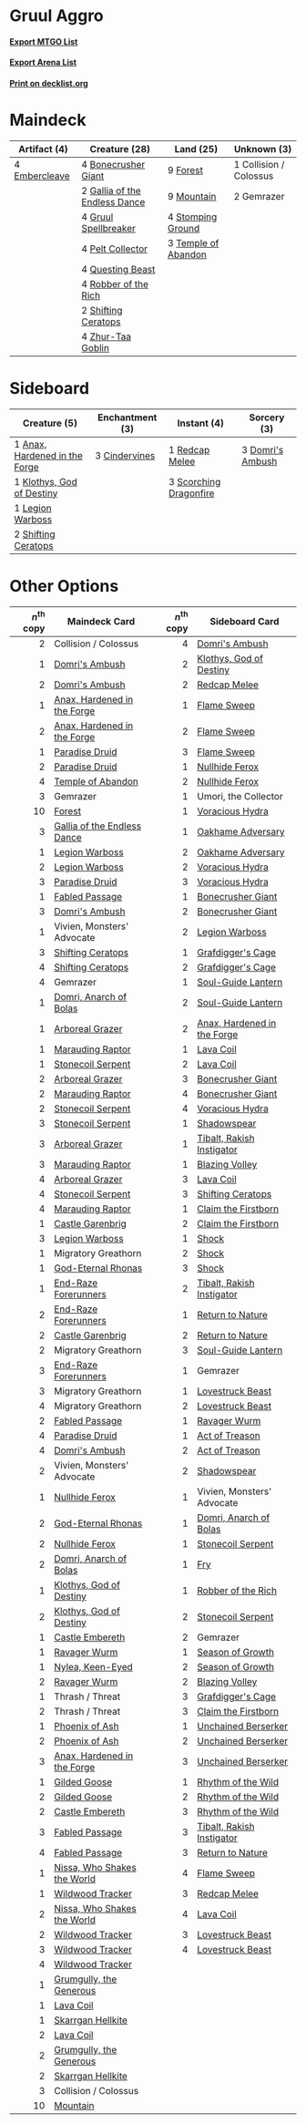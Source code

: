 # Gruul Aggro

#### [Export MTGO List](../collection/Gruul%20Aggro/Gruul%20Aggro.txt)
#### [Export Arena List](../collection/Gruul%20Aggro/Gruul%20Aggro_arena.txt)
#### [Print on decklist.org](http://decklist.org/?deckmain=4%09Bonecrusher%20Giant%0A1%09Collision%20/%20Colossus%0A4%09Embercleave%0A9%09Forest%0A2%09Gallia%20of%20the%20Endless%20Dance%0A2%09Gemrazer%0A4%09Gruul%20Spellbreaker%0A9%09Mountain%0A4%09Pelt%20Collector%0A4%09Questing%20Beast%0A4%09Robber%20of%20the%20Rich%0A2%09Shifting%20Ceratops%0A4%09Stomping%20Ground%0A3%09Temple%20of%20Abandon%0A4%09Zhur-Taa%20Goblin&deckside=1%09Anax,%20Hardened%20in%20the%20Forge%0A3%09Cindervines%0A3%09Domri's%20Ambush%0A1%09Klothys,%20God%20of%20Destiny%0A1%09Legion%20Warboss%0A1%09Redcap%20Melee%0A3%09Scorching%20Dragonfire%0A2%09Shifting%20Ceratops)
# Maindeck

|                                      Artifact (4)                                      |                                             Creature (28)                                              |                                          Land (25)                                           |     Unknown (3)      |
|----------------------------------------------------------------------------------------|--------------------------------------------------------------------------------------------------------|----------------------------------------------------------------------------------------------|----------------------|
|4 [Embercleave](http://gatherer.wizards.com/Pages/Card/Details.aspx?multiverseid=473082)|4 [Bonecrusher Giant](http://gatherer.wizards.com/Pages/Card/Details.aspx?multiverseid=473077)          |9 [Forest](http://gatherer.wizards.com/Pages/Card/Details.aspx?multiverseid=439860)           |1 Collision / Colossus|
|                                                                                        |2 [Gallia of the Endless Dance](http://gatherer.wizards.com/Pages/Card/Details.aspx?multiverseid=476468)|9 [Mountain](http://gatherer.wizards.com/Pages/Card/Details.aspx?multiverseid=439859)         |2 Gemrazer            |
|                                                                                        |4 [Gruul Spellbreaker](http://gatherer.wizards.com/Pages/Card/Details.aspx?multiverseid=457323)         |4 [Stomping Ground](http://gatherer.wizards.com/Pages/Card/Details.aspx?multiverseid=405110)  |                      |
|                                                                                        |4 [Pelt Collector](http://gatherer.wizards.com/Pages/Card/Details.aspx?multiverseid=452891)             |3 [Temple of Abandon](http://gatherer.wizards.com/Pages/Card/Details.aspx?multiverseid=373711)|                      |
|                                                                                        |4 [Questing Beast](http://gatherer.wizards.com/Pages/Card/Details.aspx?multiverseid=473133)             |                                                                                              |                      |
|                                                                                        |4 [Robber of the Rich](http://gatherer.wizards.com/Pages/Card/Details.aspx?multiverseid=473100)         |                                                                                              |                      |
|                                                                                        |2 [Shifting Ceratops](http://gatherer.wizards.com/Pages/Card/Details.aspx?multiverseid=466948)          |                                                                                              |                      |
|                                                                                        |4 [Zhur-Taa Goblin](http://gatherer.wizards.com/Pages/Card/Details.aspx?multiverseid=457359)            |                                                                                              |                      |


# Sideboard

|                                              Creature (5)                                              |                                    Enchantment (3)                                     |                                           Instant (4)                                           |                                        Sorcery (3)                                        |
|--------------------------------------------------------------------------------------------------------|----------------------------------------------------------------------------------------|-------------------------------------------------------------------------------------------------|-------------------------------------------------------------------------------------------|
|1 [Anax, Hardened in the Forge](http://gatherer.wizards.com/Pages/Card/Details.aspx?multiverseid=476376)|3 [Cindervines](http://gatherer.wizards.com/Pages/Card/Details.aspx?multiverseid=457305)|1 [Redcap Melee](http://gatherer.wizards.com/Pages/Card/Details.aspx?multiverseid=473097)        |3 [Domri's Ambush](http://gatherer.wizards.com/Pages/Card/Details.aspx?multiverseid=461119)|
|1 [Klothys, God of Destiny](http://gatherer.wizards.com/Pages/Card/Details.aspx?multiverseid=476471)    |                                                                                        |3 [Scorching Dragonfire](http://gatherer.wizards.com/Pages/Card/Details.aspx?multiverseid=473101)|                                                                                           |
|1 [Legion Warboss](http://gatherer.wizards.com/Pages/Card/Details.aspx?multiverseid=452859)             |                                                                                        |                                                                                                 |                                                                                           |
|2 [Shifting Ceratops](http://gatherer.wizards.com/Pages/Card/Details.aspx?multiverseid=466948)          |                                                                                        |                                                                                                 |                                                                                           |


# Other Options

|*n*<sup>th</sup> copy|                                            Maindeck Card                                             |*n*<sup>th</sup> copy|                                            Sideboard Card                                            |
|--------------------:|------------------------------------------------------------------------------------------------------|--------------------:|------------------------------------------------------------------------------------------------------|
|                    2|Collision / Colossus                                                                                  |                    4|[Domri's Ambush](http://gatherer.wizards.com/Pages/Card/Details.aspx?multiverseid=461119)             |
|                    1|[Domri's Ambush](http://gatherer.wizards.com/Pages/Card/Details.aspx?multiverseid=461119)             |                    2|[Klothys, God of Destiny](http://gatherer.wizards.com/Pages/Card/Details.aspx?multiverseid=476471)    |
|                    2|[Domri's Ambush](http://gatherer.wizards.com/Pages/Card/Details.aspx?multiverseid=461119)             |                    2|[Redcap Melee](http://gatherer.wizards.com/Pages/Card/Details.aspx?multiverseid=473097)               |
|                    1|[Anax, Hardened in the Forge](http://gatherer.wizards.com/Pages/Card/Details.aspx?multiverseid=476376)|                    1|[Flame Sweep](http://gatherer.wizards.com/Pages/Card/Details.aspx?multiverseid=466893)                |
|                    2|[Anax, Hardened in the Forge](http://gatherer.wizards.com/Pages/Card/Details.aspx?multiverseid=476376)|                    2|[Flame Sweep](http://gatherer.wizards.com/Pages/Card/Details.aspx?multiverseid=466893)                |
|                    1|[Paradise Druid](http://gatherer.wizards.com/Pages/Card/Details.aspx?multiverseid=461098)             |                    3|[Flame Sweep](http://gatherer.wizards.com/Pages/Card/Details.aspx?multiverseid=466893)                |
|                    2|[Paradise Druid](http://gatherer.wizards.com/Pages/Card/Details.aspx?multiverseid=461098)             |                    1|[Nullhide Ferox](http://gatherer.wizards.com/Pages/Card/Details.aspx?multiverseid=452888)             |
|                    4|[Temple of Abandon](http://gatherer.wizards.com/Pages/Card/Details.aspx?multiverseid=373711)          |                    2|[Nullhide Ferox](http://gatherer.wizards.com/Pages/Card/Details.aspx?multiverseid=452888)             |
|                    3|Gemrazer                                                                                              |                    1|Umori, the Collector                                                                                  |
|                   10|[Forest](http://gatherer.wizards.com/Pages/Card/Details.aspx?multiverseid=439860)                     |                    1|[Voracious Hydra](http://gatherer.wizards.com/Pages/Card/Details.aspx?multiverseid=466954)            |
|                    3|[Gallia of the Endless Dance](http://gatherer.wizards.com/Pages/Card/Details.aspx?multiverseid=476468)|                    1|[Oakhame Adversary](http://gatherer.wizards.com/Pages/Card/Details.aspx?multiverseid=473129)          |
|                    1|[Legion Warboss](http://gatherer.wizards.com/Pages/Card/Details.aspx?multiverseid=452859)             |                    2|[Oakhame Adversary](http://gatherer.wizards.com/Pages/Card/Details.aspx?multiverseid=473129)          |
|                    2|[Legion Warboss](http://gatherer.wizards.com/Pages/Card/Details.aspx?multiverseid=452859)             |                    2|[Voracious Hydra](http://gatherer.wizards.com/Pages/Card/Details.aspx?multiverseid=466954)            |
|                    3|[Paradise Druid](http://gatherer.wizards.com/Pages/Card/Details.aspx?multiverseid=461098)             |                    3|[Voracious Hydra](http://gatherer.wizards.com/Pages/Card/Details.aspx?multiverseid=466954)            |
|                    1|[Fabled Passage](http://gatherer.wizards.com/Pages/Card/Details.aspx?multiverseid=473206)             |                    1|[Bonecrusher Giant](http://gatherer.wizards.com/Pages/Card/Details.aspx?multiverseid=473077)          |
|                    3|[Domri's Ambush](http://gatherer.wizards.com/Pages/Card/Details.aspx?multiverseid=461119)             |                    2|[Bonecrusher Giant](http://gatherer.wizards.com/Pages/Card/Details.aspx?multiverseid=473077)          |
|                    1|Vivien, Monsters' Advocate                                                                            |                    2|[Legion Warboss](http://gatherer.wizards.com/Pages/Card/Details.aspx?multiverseid=452859)             |
|                    3|[Shifting Ceratops](http://gatherer.wizards.com/Pages/Card/Details.aspx?multiverseid=466948)          |                    1|[Grafdigger's Cage](http://gatherer.wizards.com/Pages/Card/Details.aspx?multiverseid=278452)          |
|                    4|[Shifting Ceratops](http://gatherer.wizards.com/Pages/Card/Details.aspx?multiverseid=466948)          |                    2|[Grafdigger's Cage](http://gatherer.wizards.com/Pages/Card/Details.aspx?multiverseid=278452)          |
|                    4|Gemrazer                                                                                              |                    1|[Soul-Guide Lantern](http://gatherer.wizards.com/Pages/Card/Details.aspx?multiverseid=476488)         |
|                    1|[Domri, Anarch of Bolas](http://gatherer.wizards.com/Pages/Card/Details.aspx?multiverseid=461118)     |                    2|[Soul-Guide Lantern](http://gatherer.wizards.com/Pages/Card/Details.aspx?multiverseid=476488)         |
|                    1|[Arboreal Grazer](http://gatherer.wizards.com/Pages/Card/Details.aspx?multiverseid=461076)            |                    2|[Anax, Hardened in the Forge](http://gatherer.wizards.com/Pages/Card/Details.aspx?multiverseid=476376)|
|                    1|[Marauding Raptor](http://gatherer.wizards.com/Pages/Card/Details.aspx?multiverseid=466904)           |                    1|[Lava Coil](http://gatherer.wizards.com/Pages/Card/Details.aspx?multiverseid=452858)                  |
|                    1|[Stonecoil Serpent](http://gatherer.wizards.com/Pages/Card/Details.aspx?multiverseid=473197)          |                    2|[Lava Coil](http://gatherer.wizards.com/Pages/Card/Details.aspx?multiverseid=452858)                  |
|                    2|[Arboreal Grazer](http://gatherer.wizards.com/Pages/Card/Details.aspx?multiverseid=461076)            |                    3|[Bonecrusher Giant](http://gatherer.wizards.com/Pages/Card/Details.aspx?multiverseid=473077)          |
|                    2|[Marauding Raptor](http://gatherer.wizards.com/Pages/Card/Details.aspx?multiverseid=466904)           |                    4|[Bonecrusher Giant](http://gatherer.wizards.com/Pages/Card/Details.aspx?multiverseid=473077)          |
|                    2|[Stonecoil Serpent](http://gatherer.wizards.com/Pages/Card/Details.aspx?multiverseid=473197)          |                    4|[Voracious Hydra](http://gatherer.wizards.com/Pages/Card/Details.aspx?multiverseid=466954)            |
|                    3|[Stonecoil Serpent](http://gatherer.wizards.com/Pages/Card/Details.aspx?multiverseid=473197)          |                    1|[Shadowspear](http://gatherer.wizards.com/Pages/Card/Details.aspx?multiverseid=476487)                |
|                    3|[Arboreal Grazer](http://gatherer.wizards.com/Pages/Card/Details.aspx?multiverseid=461076)            |                    1|[Tibalt, Rakish Instigator](http://gatherer.wizards.com/Pages/Card/Details.aspx?multiverseid=461073)  |
|                    3|[Marauding Raptor](http://gatherer.wizards.com/Pages/Card/Details.aspx?multiverseid=466904)           |                    1|[Blazing Volley](http://gatherer.wizards.com/Pages/Card/Details.aspx?multiverseid=426821)             |
|                    4|[Arboreal Grazer](http://gatherer.wizards.com/Pages/Card/Details.aspx?multiverseid=461076)            |                    3|[Lava Coil](http://gatherer.wizards.com/Pages/Card/Details.aspx?multiverseid=452858)                  |
|                    4|[Stonecoil Serpent](http://gatherer.wizards.com/Pages/Card/Details.aspx?multiverseid=473197)          |                    3|[Shifting Ceratops](http://gatherer.wizards.com/Pages/Card/Details.aspx?multiverseid=466948)          |
|                    4|[Marauding Raptor](http://gatherer.wizards.com/Pages/Card/Details.aspx?multiverseid=466904)           |                    1|[Claim the Firstborn](http://gatherer.wizards.com/Pages/Card/Details.aspx?multiverseid=473080)        |
|                    1|[Castle Garenbrig](http://gatherer.wizards.com/Pages/Card/Details.aspx?multiverseid=473202)           |                    2|[Claim the Firstborn](http://gatherer.wizards.com/Pages/Card/Details.aspx?multiverseid=473080)        |
|                    3|[Legion Warboss](http://gatherer.wizards.com/Pages/Card/Details.aspx?multiverseid=452859)             |                    1|[Shock](http://gatherer.wizards.com/Pages/Card/Details.aspx?multiverseid=129732)                      |
|                    1|Migratory Greathorn                                                                                   |                    2|[Shock](http://gatherer.wizards.com/Pages/Card/Details.aspx?multiverseid=129732)                      |
|                    1|[God-Eternal Rhonas](http://gatherer.wizards.com/Pages/Card/Details.aspx?multiverseid=461090)         |                    3|[Shock](http://gatherer.wizards.com/Pages/Card/Details.aspx?multiverseid=129732)                      |
|                    1|[End-Raze Forerunners](http://gatherer.wizards.com/Pages/Card/Details.aspx?multiverseid=457268)       |                    2|[Tibalt, Rakish Instigator](http://gatherer.wizards.com/Pages/Card/Details.aspx?multiverseid=461073)  |
|                    2|[End-Raze Forerunners](http://gatherer.wizards.com/Pages/Card/Details.aspx?multiverseid=457268)       |                    1|[Return to Nature](http://gatherer.wizards.com/Pages/Card/Details.aspx?multiverseid=461102)           |
|                    2|[Castle Garenbrig](http://gatherer.wizards.com/Pages/Card/Details.aspx?multiverseid=473202)           |                    2|[Return to Nature](http://gatherer.wizards.com/Pages/Card/Details.aspx?multiverseid=461102)           |
|                    2|Migratory Greathorn                                                                                   |                    3|[Soul-Guide Lantern](http://gatherer.wizards.com/Pages/Card/Details.aspx?multiverseid=476488)         |
|                    3|[End-Raze Forerunners](http://gatherer.wizards.com/Pages/Card/Details.aspx?multiverseid=457268)       |                    1|Gemrazer                                                                                              |
|                    3|Migratory Greathorn                                                                                   |                    1|[Lovestruck Beast](http://gatherer.wizards.com/Pages/Card/Details.aspx?multiverseid=473127)           |
|                    4|Migratory Greathorn                                                                                   |                    2|[Lovestruck Beast](http://gatherer.wizards.com/Pages/Card/Details.aspx?multiverseid=473127)           |
|                    2|[Fabled Passage](http://gatherer.wizards.com/Pages/Card/Details.aspx?multiverseid=473206)             |                    1|[Ravager Wurm](http://gatherer.wizards.com/Pages/Card/Details.aspx?multiverseid=457344)               |
|                    4|[Paradise Druid](http://gatherer.wizards.com/Pages/Card/Details.aspx?multiverseid=461098)             |                    1|[Act of Treason](http://gatherer.wizards.com/Pages/Card/Details.aspx?multiverseid=442107)             |
|                    4|[Domri's Ambush](http://gatherer.wizards.com/Pages/Card/Details.aspx?multiverseid=461119)             |                    2|[Act of Treason](http://gatherer.wizards.com/Pages/Card/Details.aspx?multiverseid=442107)             |
|                    2|Vivien, Monsters' Advocate                                                                            |                    2|[Shadowspear](http://gatherer.wizards.com/Pages/Card/Details.aspx?multiverseid=476487)                |
|                    1|[Nullhide Ferox](http://gatherer.wizards.com/Pages/Card/Details.aspx?multiverseid=452888)             |                    1|Vivien, Monsters' Advocate                                                                            |
|                    2|[God-Eternal Rhonas](http://gatherer.wizards.com/Pages/Card/Details.aspx?multiverseid=461090)         |                    1|[Domri, Anarch of Bolas](http://gatherer.wizards.com/Pages/Card/Details.aspx?multiverseid=461118)     |
|                    2|[Nullhide Ferox](http://gatherer.wizards.com/Pages/Card/Details.aspx?multiverseid=452888)             |                    1|[Stonecoil Serpent](http://gatherer.wizards.com/Pages/Card/Details.aspx?multiverseid=473197)          |
|                    2|[Domri, Anarch of Bolas](http://gatherer.wizards.com/Pages/Card/Details.aspx?multiverseid=461118)     |                    1|[Fry](http://gatherer.wizards.com/Pages/Card/Details.aspx?multiverseid=466894)                        |
|                    1|[Klothys, God of Destiny](http://gatherer.wizards.com/Pages/Card/Details.aspx?multiverseid=476471)    |                    1|[Robber of the Rich](http://gatherer.wizards.com/Pages/Card/Details.aspx?multiverseid=473100)         |
|                    2|[Klothys, God of Destiny](http://gatherer.wizards.com/Pages/Card/Details.aspx?multiverseid=476471)    |                    2|[Stonecoil Serpent](http://gatherer.wizards.com/Pages/Card/Details.aspx?multiverseid=473197)          |
|                    1|[Castle Embereth](http://gatherer.wizards.com/Pages/Card/Details.aspx?multiverseid=473201)            |                    2|Gemrazer                                                                                              |
|                    1|[Ravager Wurm](http://gatherer.wizards.com/Pages/Card/Details.aspx?multiverseid=457344)               |                    1|[Season of Growth](http://gatherer.wizards.com/Pages/Card/Details.aspx?multiverseid=466945)           |
|                    1|[Nylea, Keen-Eyed](http://gatherer.wizards.com/Pages/Card/Details.aspx?multiverseid=476436)           |                    2|[Season of Growth](http://gatherer.wizards.com/Pages/Card/Details.aspx?multiverseid=466945)           |
|                    2|[Ravager Wurm](http://gatherer.wizards.com/Pages/Card/Details.aspx?multiverseid=457344)               |                    2|[Blazing Volley](http://gatherer.wizards.com/Pages/Card/Details.aspx?multiverseid=426821)             |
|                    1|Thrash / Threat                                                                                       |                    3|[Grafdigger's Cage](http://gatherer.wizards.com/Pages/Card/Details.aspx?multiverseid=278452)          |
|                    2|Thrash / Threat                                                                                       |                    3|[Claim the Firstborn](http://gatherer.wizards.com/Pages/Card/Details.aspx?multiverseid=473080)        |
|                    1|[Phoenix of Ash](http://gatherer.wizards.com/Pages/Card/Details.aspx?multiverseid=476399)             |                    1|[Unchained Berserker](http://gatherer.wizards.com/Pages/Card/Details.aspx?multiverseid=466918)        |
|                    2|[Phoenix of Ash](http://gatherer.wizards.com/Pages/Card/Details.aspx?multiverseid=476399)             |                    2|[Unchained Berserker](http://gatherer.wizards.com/Pages/Card/Details.aspx?multiverseid=466918)        |
|                    3|[Anax, Hardened in the Forge](http://gatherer.wizards.com/Pages/Card/Details.aspx?multiverseid=476376)|                    3|[Unchained Berserker](http://gatherer.wizards.com/Pages/Card/Details.aspx?multiverseid=466918)        |
|                    1|[Gilded Goose](http://gatherer.wizards.com/Pages/Card/Details.aspx?multiverseid=473122)               |                    1|[Rhythm of the Wild](http://gatherer.wizards.com/Pages/Card/Details.aspx?multiverseid=457345)         |
|                    2|[Gilded Goose](http://gatherer.wizards.com/Pages/Card/Details.aspx?multiverseid=473122)               |                    2|[Rhythm of the Wild](http://gatherer.wizards.com/Pages/Card/Details.aspx?multiverseid=457345)         |
|                    2|[Castle Embereth](http://gatherer.wizards.com/Pages/Card/Details.aspx?multiverseid=473201)            |                    3|[Rhythm of the Wild](http://gatherer.wizards.com/Pages/Card/Details.aspx?multiverseid=457345)         |
|                    3|[Fabled Passage](http://gatherer.wizards.com/Pages/Card/Details.aspx?multiverseid=473206)             |                    3|[Tibalt, Rakish Instigator](http://gatherer.wizards.com/Pages/Card/Details.aspx?multiverseid=461073)  |
|                    4|[Fabled Passage](http://gatherer.wizards.com/Pages/Card/Details.aspx?multiverseid=473206)             |                    3|[Return to Nature](http://gatherer.wizards.com/Pages/Card/Details.aspx?multiverseid=461102)           |
|                    1|[Nissa, Who Shakes the World](http://gatherer.wizards.com/Pages/Card/Details.aspx?multiverseid=461096)|                    4|[Flame Sweep](http://gatherer.wizards.com/Pages/Card/Details.aspx?multiverseid=466893)                |
|                    1|[Wildwood Tracker](http://gatherer.wizards.com/Pages/Card/Details.aspx?multiverseid=473145)           |                    3|[Redcap Melee](http://gatherer.wizards.com/Pages/Card/Details.aspx?multiverseid=473097)               |
|                    2|[Nissa, Who Shakes the World](http://gatherer.wizards.com/Pages/Card/Details.aspx?multiverseid=461096)|                    4|[Lava Coil](http://gatherer.wizards.com/Pages/Card/Details.aspx?multiverseid=452858)                  |
|                    2|[Wildwood Tracker](http://gatherer.wizards.com/Pages/Card/Details.aspx?multiverseid=473145)           |                    3|[Lovestruck Beast](http://gatherer.wizards.com/Pages/Card/Details.aspx?multiverseid=473127)           |
|                    3|[Wildwood Tracker](http://gatherer.wizards.com/Pages/Card/Details.aspx?multiverseid=473145)           |                    4|[Lovestruck Beast](http://gatherer.wizards.com/Pages/Card/Details.aspx?multiverseid=473127)           |
|                    4|[Wildwood Tracker](http://gatherer.wizards.com/Pages/Card/Details.aspx?multiverseid=473145)           |                     |                                                                                                      |
|                    1|[Grumgully, the Generous](http://gatherer.wizards.com/Pages/Card/Details.aspx?multiverseid=473154)    |                     |                                                                                                      |
|                    1|[Lava Coil](http://gatherer.wizards.com/Pages/Card/Details.aspx?multiverseid=452858)                  |                     |                                                                                                      |
|                    1|[Skarrgan Hellkite](http://gatherer.wizards.com/Pages/Card/Details.aspx?multiverseid=457258)          |                     |                                                                                                      |
|                    2|[Lava Coil](http://gatherer.wizards.com/Pages/Card/Details.aspx?multiverseid=452858)                  |                     |                                                                                                      |
|                    2|[Grumgully, the Generous](http://gatherer.wizards.com/Pages/Card/Details.aspx?multiverseid=473154)    |                     |                                                                                                      |
|                    2|[Skarrgan Hellkite](http://gatherer.wizards.com/Pages/Card/Details.aspx?multiverseid=457258)          |                     |                                                                                                      |
|                    3|Collision / Colossus                                                                                  |                     |                                                                                                      |
|                   10|[Mountain](http://gatherer.wizards.com/Pages/Card/Details.aspx?multiverseid=439859)                   |                     |                                                                                                      |

